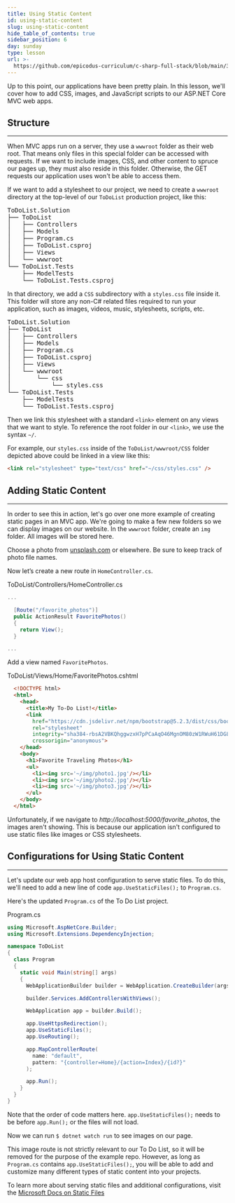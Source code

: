 ```yaml
---
title: Using Static Content
id: using-static-content
slug: using-static-content
hide_table_of_contents: true
sidebar_position: 6
day: sunday
type: lesson
url: >-
  https://github.com/epicodus-curriculum/c-sharp-full-stack/blob/main/3f_using_static_content.md
---
```


Up to this point, our applications have been pretty plain. In this lesson, we'll cover how to add CSS, images, and JavaScript scripts to our ASP.NET Core MVC web apps.

## Structure
---

When MVC apps run on a server, they use a `wwwroot` folder as their web root. That means only files in this special folder can be accessed with requests. If we want to include images, CSS, and other content to spruce our pages up, they must also reside in this folder. Otherwise, the GET requests our application uses won't be able to access them.

If we want to add a stylesheet to our project, we need to create a `wwwroot` directory at the top-level of our `ToDoList` production project, like this:

<pre>
ToDoList.Solution
├── ToDoList
│   ├── Controllers
│   ├── Models
│   ├── Program.cs
│   ├── ToDoList.csproj
│   ├── Views
│   └── wwwroot
└── ToDoList.Tests
    ├── ModelTests
    └── ToDoList.Tests.csproj
</pre>

In that directory, we add a `CSS` subdirectory with a `styles.css` file inside it. This folder will store any non-C# related files required to run your application, such as images, videos, music, stylesheets, scripts, etc.

<pre>
ToDoList.Solution
├── ToDoList
│   ├── Controllers
│   ├── Models
│   ├── Program.cs
│   ├── ToDoList.csproj
│   ├── Views
│   └── wwwroot
│       └── css
│           └── styles.css
└── ToDoList.Tests
    ├── ModelTests
    └── ToDoList.Tests.csproj
</pre>

Then we link this stylesheet with a standard `<link>` element on any views that we want to style. To reference the root folder in our `<link>`, we use the syntax `~/`.

For example, our `styles.css` inside of the `ToDoList/wwwroot/CSS` folder depicted above could be linked in a view like this:

```html
<link rel="stylesheet" type="text/css" href="~/css/styles.css" />
```

## Adding Static Content
---

In order to see this in action, let's go over one more example of creating static pages in an MVC app. We're going to make a few new folders so we can display images on our website. In the `wwwroot` folder, create an `img` folder. All images will be stored here.

Choose a photo from [unsplash.com](https://unsplash.com/) or elsewhere. Be sure to keep track of photo file names.

Now let’s create a new route in `HomeController.cs`.

<div class="filename">ToDoList/Controllers/HomeController.cs</div>

```csharp
...

  [Route("/favorite_photos")]
  public ActionResult FavoritePhotos()
  {
    return View();
  }

...
```

Add a view named `FavoritePhotos`.

<div class="filename">ToDoList/Views/Home/FavoritePhotos.cshtml</div>

```html
  <!DOCTYPE html>
  <html>
    <head>
      <title>My To-Do List!</title>
      <link 
        href="https://cdn.jsdelivr.net/npm/bootstrap@5.2.3/dist/css/bootstrap.min.css" 
        rel="stylesheet" 
        integrity="sha384-rbsA2VBKQhggwzxH7pPCaAqO46MgnOM80zW1RWuH61DGLwZJEdK2Kadq2F9CUG65" 
        crossorigin="anonymous">
    </head>
    <body>
      <h1>Favorite Traveling Photos</h1>
      <ul>
        <li><img src='~/img/photo1.jpg'/></li>
        <li><img src='~/img/photo2.jpg'/></li>
        <li><img src='~/img/photo3.jpg'/></li>
      </ul>
    </body>
  </html>
```


Unfortunately, if we navigate to _http://localhost:5000/favorite\_photos_, the images aren't showing. This is because our application isn't configured to use static files like images or CSS stylesheets.

## Configurations for Using Static Content
---

Let's update our web app host configuration to serve static files. To do this, we'll need to add a new line of code `app.UseStaticFiles();` to `Program.cs`. 

Here's the updated `Program.cs` of the To Do List project.

<div class="filename" >Program.cs</div>

```csharp
using Microsoft.AspNetCore.Builder;
using Microsoft.Extensions.DependencyInjection;

namespace ToDoList
{
  class Program
  {
    static void Main(string[] args)
    {
      WebApplicationBuilder builder = WebApplication.CreateBuilder(args);

      builder.Services.AddControllersWithViews();

      WebApplication app = builder.Build();

      app.UseHttpsRedirection();
      app.UseStaticFiles();
      app.UseRouting();

      app.MapControllerRoute(
        name: "default",
        pattern: "{controller=Home}/{action=Index}/{id?}"
      );

      app.Run();
    }
  }
}
```

Note that the order of code matters here. `app.UseStaticFiles();` needs to be before `app.Run();` or the files will not load.

Now we can run `$ dotnet watch run` to see images on our page.

This image route is not strictly relevant to our To Do List, so it will be removed for the purpose of the example repo. However, as long as `Program.cs` contains `app.UseStaticFiles();`, you will be able to add and customize many different types of static content into your projects.

To learn more about serving static files and additional configurations, visit the [Microsoft Docs on Static Files](https://learn.microsoft.com/en-us/aspnet/core/fundamentals/static-files?view=aspnetcore-6.0)
